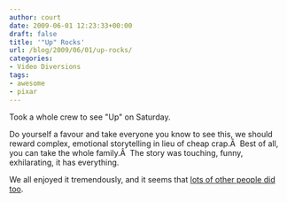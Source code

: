 ```yaml
---
author: court
date: 2009-06-01 12:23:33+00:00
draft: false
title: '"Up" Rocks'
url: /blog/2009/06/01/up-rocks/
categories:
- Video Diversions
tags:
- awesome
- pixar
---
```


Took a whole crew to see "Up" on Saturday.

Do yourself a favour and take everyone you know to see this, we should reward complex, emotional storytelling in lieu of cheap crap.Â  Best of all, you can take the whole family.Â  The story was touching, funny, exhilarating, it has everything.

We all enjoyed it tremendously, and it seems that [lots of other people did too](http://movies.yahoo.com/mv/boxoffice/).
